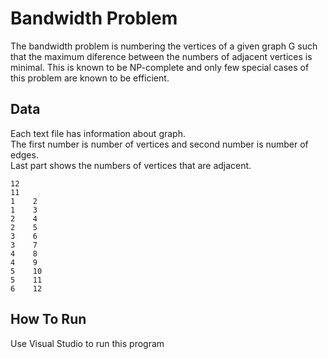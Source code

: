 # Bandwidth Problem
The bandwidth problem is numbering the vertices of a given graph G
such that the maximum diference between the numbers of adjacent vertices is minimal. This is known to be NP-complete and only few special cases of this problem are known to be efficient.

## Data
Each text file has information about graph. </br>
The first number is number of vertices and second number is number of edges. </br>
Last part shows the numbers of vertices that are adjacent.
```
12
11
1    2
1    3
2    4
2    5
3    6
3    7
4    8
4    9
5    10
5    11
6    12
```
## How To Run
Use Visual Studio to run this program
